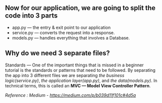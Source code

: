 ## Now for our application, we are going to split the code into 3 parts

- app.py — the entry & exit point to our application
- service.py — converts the request into a response.
- models.py — handles everything that involves a Database.

## Why do we need 3 separate files?

Standards — One of the important things that is missed in a beginner tutorial is the standards or patterns that need to be followed. By separating the app into 3 different files we are separating *the business logic(service.py)*, *the application layer(app.py)*, and *the data(models.py)*. In technical terms, this is called an **MVC — Model View Controller Pattern**.


*Reference : Medium - https://medium.com/p/b039d11f101c#4d5a*